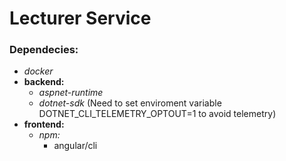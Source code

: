 # Lecturer Service

### Dependecies:
  - *docker*
  - **backend:**
    - *aspnet-runtime*
    - *dotnet-sdk* (Need to set enviroment variable DOTNET_CLI_TELEMETRY_OPTOUT=1 to avoid telemetry)
  - **frontend:**
    - *npm:*
      - angular/cli
